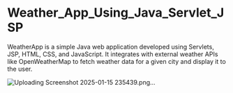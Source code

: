 # Weather_App_Using_Java_Servlet_JSP
WeatherApp is a simple Java web application developed using Servlets, JSP, HTML, CSS, and JavaScript. 
It integrates with external weather APIs like OpenWeatherMap to fetch weather data for a given city and display it to the user.

![Uploading Screenshot 2025-01-15 235439.png…]()
